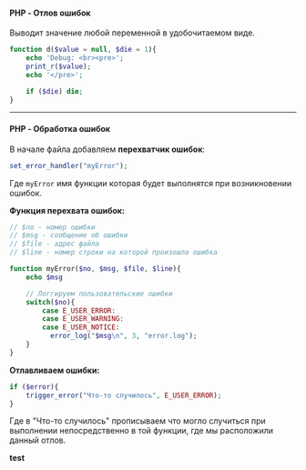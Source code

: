 #### PHP - Отлов ошибок

Выводит значение любой переменной в удобочитаемом виде.

```php
function d($value = null, $die = 1){
    echo 'Debug: <br><pre>';
    print_r($value);
    echo '</pre>';

    if ($die) die;
}
```

---

#### PHP - Обработка ошибок

В начале файла добавляем **перехватчик ошибок**:

```php
set_error_handler("myError");
```

Где `myError` имя функции которая будет выполнятся при возникновении ошибок.

**Функция перехвата ошибок:**

```php
// $no - номер ошибки
// $msg - сообщение об ошибки
// $file - адрес файла
// $line - номер строки на которой произошла ошибка

function myError($no, $msg, $file, $line){
    echo $msg

    // Логгируем пользовательские ошибки
    switch($no){
        case E_USER_ERROR:
        case E_USER_WARNING:
        case E_USER_NOTICE:
          error_log("$msg\n", 3, "error.log");
    }
}
```

**Отлавливаем ошибки:**

```php
if ($error){
    trigger_error("Что-то случилось", E_USER_ERROR);
}
```

Где в "Что-то случилось" прописываем что могло случиться при выполнении непосредственно в той функции, где мы расположили данный отлов.

**test**
